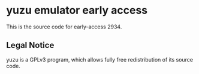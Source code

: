 yuzu emulator early access
=============

This is the source code for early-access 2934.

## Legal Notice

yuzu is a GPLv3 program, which allows fully free redistribution of its source code.